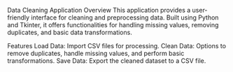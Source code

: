 Data Cleaning Application
Overview
This application provides a user-friendly interface for cleaning and preprocessing data. Built using Python and Tkinter, it offers functionalities for handling missing values, removing duplicates, and basic data transformations.

Features
Load Data: Import CSV files for processing.
Clean Data: Options to remove duplicates, handle missing values, and perform basic transformations.
Save Data: Export the cleaned dataset to a CSV file.
